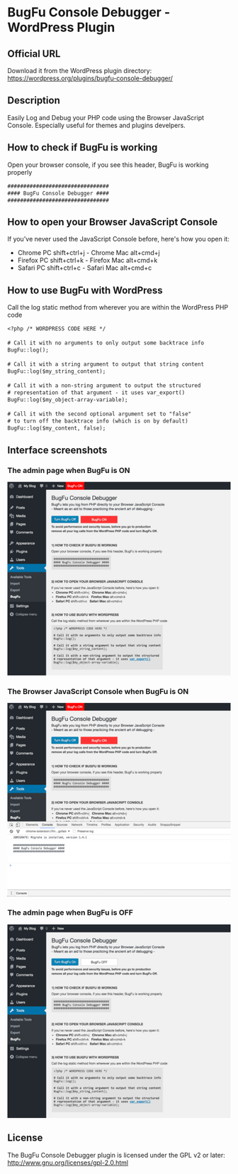 # BugFu Console Debugger - WordPress Plugin

## Official URL
Download it from the WordPress plugin directory:  
https://wordpress.org/plugins/bugfu-console-debugger/

## Description
Easily Log and Debug your PHP code using the Browser JavaScript Console. Especially useful for themes and plugins develpers.

## How to check if BugFu is working
Open your browser console, if you see this header, BugFu is working properly
```
################################
#### BugFu Console Debugger ####
################################
```

## How to open your Browser JavaScript Console
If you've never used the JavaScript Console before, here's how you open it:
* Chrome PC shift+ctrl+j - Chrome Mac alt+cmd+j
* Firefox PC shift+ctrl+k - Firefox Mac alt+cmd+k
* Safari PC shift+ctrl+c - Safari Mac alt+cmd+c

## How to use BugFu with WordPress
Call the log static method from wherever you are within the WordPress PHP code
```
<?php /* WORDPRESS CODE HERE */

# Call it with no arguments to only output some backtrace info
BugFu::log();

# Call it with a string argument to output that string content
BugFu::log($my_string_content);

# Call it with a non-string argument to output the structured
# representation of that argument - it uses var_export() 
BugFu::log($my_object-array-variable);

# Call it with the second optional argument set to "false"
# to turn off the backtrace info (which is on by default) 
BugFu::log($my_content, false);
```

## Interface screenshots

### The admin page when BugFu is ON  
![The admin page when BugFu is ON](screenshot-1.jpg)

### The Browser JavaScript Console when BugFu is ON  
![The Browser JavaScript Console when BugFu is ON](screenshot-2.jpg)

### The admin page when BugFu is OFF  
![The admin page when BugFu is OFF](screenshot-3.jpg)


## License
The BugFu Console Debugger plugin is licensed under the GPL v2 or later:  
http://www.gnu.org/licenses/gpl-2.0.html

